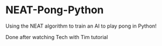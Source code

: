 # NEAT-Pong-Python
Using the NEAT algorithm to train an AI to play pong in Python!

Done after watching Tech with Tim tutorial
